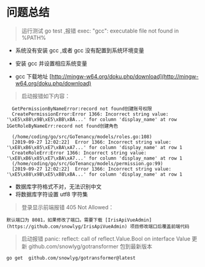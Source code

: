 # 问题总结

> 运行测试 go test ,报错 exec: "gcc": executable file not found in %PATH%
- 系统没有安装 gcc ,或者 gcc 没有配置到系统环境变量
- 安装 gcc 并设置相应系统变量

- gcc 下载地址
[http://mingw-w64.org/doku.php/download](http://mingw-w64.org/doku.php/download)


> 启动报错如下内容：
 ```
   GetPermissionByNameError:record not found创建账号权限
   CreatePermissionError:Error 1366: Incorrect string value: '\xE5\x88\x9B\xE5\xBB\xBA...' for column 'display_name' at row 1GetRoleByNameErr:record not found创建角色
   
   (/home/coding/go/src/GoTenancy/models/roles.go:108) 
   [2019-09-27 12:02:22]  Error 1366: Incorrect string value: '\xE8\xB6\x85\xE7\xBA\xA7...' for column 'display_name' at row 1 
   CreateRoleErr:Error 1366: Incorrect string value: '\xE8\xB6\x85\xE7\xBA\xA7...' for column 'display_name' at row 1
   (/home/coding/go/src/GoTenancy/models/permission.go:99) 
   [2019-09-27 12:02:22]  Error 1366: Incorrect string value: '\xE5\x88\x9B\xE5\xBB\xBA...' for column 'display_name' at row 1 
```
- 数据库字符格式不对，无法识别中文
- 将数据库字符设置 utf8 字符集

> 登录显示前端报错 405 Not Allowed：
 ```
默认端口为 8081，如果修改了端口。需要下载 [IrisApiVueAdmin](https://github.com/snowlyg/IrisApiVueAdmin) 项目修改端口后覆盖前端代码
 ```

> 启动报错 panic: reflect: call of reflect.Value.Bool on interface Value
> 更新 github.com/snowlyg/gotransformer 包到最新版本
 ```
go get  github.com/snowlyg/gotransformer@latest 
 ```